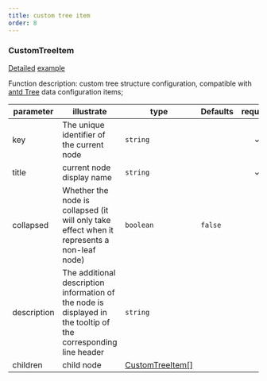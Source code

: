 ```yaml
---
title: custom tree item
order: 8
---
```


### CustomTreeItem

[Detailed](/zh/docs/manual/advanced/custom/category-tree) [example](/s2.antv.vision/zh/examples/custom/custom-tree#custom-tree)

Function description: custom tree structure configuration, compatible with [antd Tree](https://ant.design/components/tree-cn/) data configuration items;

| parameter   | illustrate                                                                                                      | type                                    | Defaults | required |
| ----------- | --------------------------------------------------------------------------------------------------------------- | --------------------------------------- | -------- | :------: |
| key         | The unique identifier of the current node                                                                       | `string`                                |          |     ✓    |
| title       | current node display name                                                                                       | `string`                                |          |     ✓    |
| collapsed   | Whether the node is collapsed (it will only take effect when it represents a non-leaf node)                     | `boolean`                               | `false`  |          |
| description | The additional description information of the node is displayed in the tooltip of the corresponding line header | `string`                                |          |          |
| children    | child node                                                                                                      | [CustomTreeItem\[\]](#custom-tree-item) |          |          |
